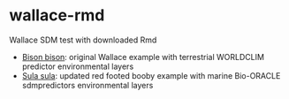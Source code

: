 # wallace-rmd
Wallace SDM test with downloaded Rmd

- [Bison bison](wallace-session-2021-02-02.html): original Wallace example with terrestrial WORLDCLIM predictor environmental layers
- [Sula sula](Sula_sula.html): updated red footed booby example with marine Bio-ORACLE sdmpredictors environmental layers